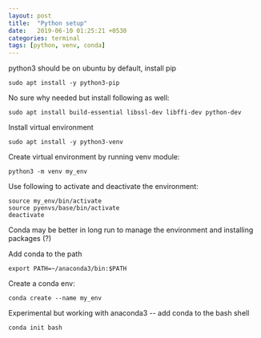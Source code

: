 ```yaml
---
layout: post
title:  "Python setup"
date:   2019-06-10 01:25:21 +0530
categories: terminal
tags: [python, venv, conda]
---
```



python3 should be on ubuntu by default, install pip
```
sudo apt install -y python3-pip
```

No sure why needed but install following as well:
```
sudo apt install build-essential libssl-dev libffi-dev python-dev
```

Install virtual environment
```
sudo apt install -y python3-venv
```

Create virtual environment by running venv module:
```
python3 -m venv my_env
```

Use following to activate and deactivate the environment:
```
source my_env/bin/activate
source pyenvs/base/bin/activate
deactivate
```

Conda may be better in long run to manage the environment and installing packages (?)

Add conda to the path
```
export PATH=~/anaconda3/bin:$PATH
```

Create a conda env:
```
conda create --name my_env
```


Experimental but working with anaconda3 -- add conda to the bash shell
```
conda init bash
```
